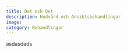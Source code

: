 ```yaml
---
title: Det och Det
description: Hudvård och Ansiktsbehandlingar
image:
category: Behandlingar
---
```


asdasdads